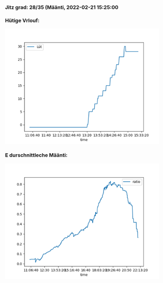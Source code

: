 ### Jitz grad: 28/35 (Määnti, 2022-02-21 15:25:00

### Hütige Vrlouf:
![Graph](Today.png)

### E durschnittleche Määnti:
![Graph](Määnti.png)